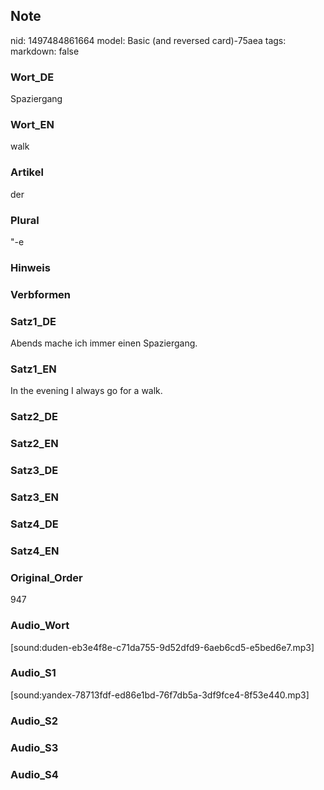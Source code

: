 ## Note
nid: 1497484861664
model: Basic (and reversed card)-75aea
tags: 
markdown: false

### Wort_DE
Spaziergang

### Wort_EN
walk

### Artikel
der

### Plural
"-e

### Hinweis


### Verbformen


### Satz1_DE
Abends mache ich immer einen Spaziergang.

### Satz1_EN
In the evening I always go for a walk.

### Satz2_DE


### Satz2_EN


### Satz3_DE


### Satz3_EN


### Satz4_DE


### Satz4_EN


### Original_Order
947

### Audio_Wort
[sound:duden-eb3e4f8e-c71da755-9d52dfd9-6aeb6cd5-e5bed6e7.mp3]

### Audio_S1
[sound:yandex-78713fdf-ed86e1bd-76f7db5a-3df9fce4-8f53e440.mp3]

### Audio_S2


### Audio_S3


### Audio_S4

